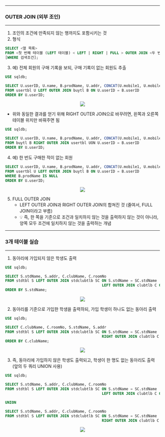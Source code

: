 -----
### OUTER JOIN (외부 조인)
-----
1. 조인의 조건에 만족되지 않는 행까지도 포함시키는 것
2. 형식
```sql
SELECT <열 목록>
FROM <첫 번째 테이블 (LEFT 테이블) < LEFT | RIGHT | FULL > OUTER JOIN <두 번째 테이블 (RIGHT 테이블)> ON <조인될 조건>
[WHERE 검색조건];
```

3. 예) 전체 회원의 구매 기록을 보되, 구매 기록이 없는 회원도 추출
```sql
USE sqldb;

SELECT U.userID, U.name, B.prodName, U.addr, CONCAT(U.mobile1, U.mobile2) AS '연락처'
FROM usertbl U LEFT OUTER JOIN buytl B ON U.userID = B.userID
ORDER BY U.userID;
```
<div align="center">
<img src="https://github.com/sooyounghan/Data-Base/assets/34672301/25fd415b-577b-4d41-8336-1a7f1556c83c">
</div>

  - 위와 동일한 결과를 얻기 위해 RIGHT OUTER JOIN으로 바꾸려면, 왼쪽과 오른쪽 테이블 위치만 바꿔주면 됨
```sql
USE sqldb;

SELECT U.userID, U.name, B.prodName, U.addr, CONCAT(U.mobile1, U.mobile2) AS '연락처'
FROM buytl B RIGHT OUTER JOIN usertbl UON U.userID = B.userID
ORDER BY U.userID;
```

4. 예) 한 번도 구매한 적이 없는 회원
```sql
SELECT U.userID, U.name, B.prodName, U.addr, CONCAT(U.mobile1, U.mobile2) AS '연락처'
FROM usertbl U LEFT OUTER JOIN buytl B ON U.userID = B.userID
WHERE B.prodName IS NULL
ORDER BY U.userID;
```
<div align="center">
<img src="https://github.com/sooyounghan/Data-Base/assets/34672301/6f8711c6-51db-460a-8440-73ac73b8eb40">
</div>

5. FULL OUTER JOIN
   - LEFT OUTER JOIN과 RIGHT OUTER JOIN의 합쳐진 것 (줄여서, FULL JOIN이라고 부름)
   - 💡 즉, 한 쪽을 기준으로 조건과 일치하지 않는 것을 출력하지 않는 것이 아니라, 양쪽 모두 조건에 일치하지 않는 것을 출력하는 개념

-----
### 3개 테이블 실습
-----
1. 동아리에 가입되지 않은 학생도 출력
```sql
USE sqldb;

SELECT S.stdName, S.addr, C.clubName, C.roomNo
FROM stdtbl S LEFT OUTER JOIN stdclubtlb SC ON S.stdName = SC.stdName
                                            LEFT OUTER JOIN clubtlb C ON SC.clubName = C.clubName
ORDER BY S.stdName;
```
<div align="center">
<img src="https://github.com/sooyounghan/Data-Base/assets/34672301/24f9d673-a1c6-4417-b877-5d75c885871a">
</div>

2. 동아리를 기준으로 가입한 학생을 출력하되, 가입 학생이 하나도 없는 동아리 출력
```sql
USE sqldb;

SELECT C.clubName, C.roomNo, S.stdName, S.addr
FROM stdtbl S LEFT OUTER JOIN stdclubtlb SC ON S.stdName = SC.stdName
                                            RIGHT OUTER JOIN clubtlb C ON SC.clubName = C.clubName
ORDER BY C.clubName;
```
<div align="center">
<img src="https://github.com/sooyounghan/Data-Base/assets/34672301/d49ae73b-0452-4b7d-bb19-3dc6a0394193">
</div>

3. 즉, 동아리에 가입하지 않은 학생도 출력되고, 학생이 한 명도 없는 동아리도 출력 (앞의 두 쿼리 UNION 사용)
```sql
USE sqldb;

SELECT S.stdName, S.addr, C.clubName, C.roomNo
FROM stdtbl S LEFT OUTER JOIN stdclubtlb SC ON S.stdName = SC.stdName
                                            LEFT OUTER JOIN clubtlb C ON SC.clubName = C.clubName

UNION

SELECT S.stdName, S.addr, C.clubName, C.roomNo
FROM stdtbl S LEFT OUTER JOIN stdclubtlb SC ON S.stdName = SC.stdName
                                            RIGHT OUTER JOIN clubtlb C ON SC.clubName = C.clubName
```
<div align="center">
<img src="https://github.com/sooyounghan/Data-Base/assets/34672301/689077f5-8296-44dc-a13b-4a484b1cc3a9">
</div>
